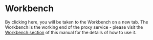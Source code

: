 # Workbench

By clicking here, you will be taken to the Workbench on a new tab. The Workbench is the working end of the proxy service - please visit the [Workbench section](../workbench/workbench_index.html) of this manual for the details of how to use it.
